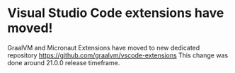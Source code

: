 # Visual Studio Code extensions have moved!

GraalVM and Micronaut Extensions have moved to new dedicated repository
https://github.com/graalvm/vscode-extensions
This change was done around 21.0.0 release timeframe.